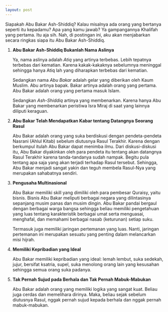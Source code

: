```yaml
---
layout: post
---
```


Siapakah Abu Bakar Ash-Shiddiq? Kalau misalnya ada orang yang bertanya seperti itu kepadamu? Apa yang kamu jawab? Ya gampangannya Khalifah yang pertama. Itu aja sih. Nah, di postingan ini, aku akan menjabarkan secara ringkas siapa itu Abu Bakar Ash-Shiddiq.

1. **Abu Bakar Ash-Shiddiq Bukanlah Nama Aslinya**

	Ya, nama aslinya adalah _Atiq_ yang artinya terbebas. Lebih tepatnya terbebas dari kematian. Karena kakak-kakaknya sebelumnya meninggal sehingga hanya Atiq lah yang diharapkan terbebas dari kematian.

	Sedangkan nama _Abu Bakar_ adalah gelar yang diberikan oleh Kaum Muslim. Abu artinya bapak. Bakar artinya adalah orang yang pertama. Abu Bakar adalah orang yang pertama masuk Islam.

	Sedangkan _Ash-Shiddiq_ artinya yang membenarkan. Karena hanya Abu Bakar yang membenarkan peristiwa Isra Miraj di saat yang lainnya diliputi keraguan.

2. **Abu Bakar Telah Mendapatkan Kabar tentang Datangnya Seorang Rasul**

	Abu Bakar adalah orang yang suka berdiskusi dengan pendeta-pendeta Nasrani (Ahlul Kitab) sebelum diutusnya Rasul Terakhir. Karena dengan berkumpul itulah Abu Bakar dapat menimba ilmu. Dari diskusi-diskusi itu, Abu Bakar diyakinkan oleh para pendeta itu tentang akan datangnya Rasul Terakhir karena tanda-tandanya sudah nampak. Begitu pula tentang apa saja yang akan terjadi terhadap Rasul tersebut. Sehingga, Abu Bakar menjadi sangat yakin dan teguh membela Rasul-Nya yang merupakan sahabatnya sendiri.

3. **Pengusaha Multinasional**

	Abu Bakar memiliki skill yang dimiliki oleh para pembesar Quraisy, yaitu bisnis. Bisnis Abu Bakar meliputi berbagai negara yang dilintasinya sepanjang musim panas dan musim dingin. Abu Bakar pandai bergaul dengan berbagai warga bangsa sehingga beliau memiliki pengetahuan yang luas tentang karakteristik berbagai umat serta menguasai, menghafal, dan memahami berbagai nasab (keturunan) setiap suku.

	Termasuk juga memiliki jaringan pertemanan yang luas. Nanti, jaringan pertemanan ini merupakan sesuatu yang penting dalam melancarkan misi hijrah.

4. **Memiliki Kepribadian yang Ideal**

	Abu Bakar memiliki kepribadian yang ideal: lemah lembut, suka sedekah, jujur, bersifat ksatria, supel, suka menolong orang lain yang kesusahan sehingga semua orang suka padanya.

5. **Tak Pernah Sujud pada Berhala dan Tak Pernah Mabuk-Mabukan**

	Abu Bakar adalah orang yang memiliki logika yang sangat kuat. Beliau juga cerdas dan memelihara dirinya. Maka, beliau sejak sebelum diutusnya Rasul, nggak pernah sujud kepada berhala dan nggak pernah mabuk-mabukan.